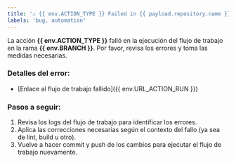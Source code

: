 ```yaml
---
title: '⚠️ {{ env.ACTION_TYPE }} Failed in {{ payload.repository.name }}'
labels: 'bug, automation'
---
```


La acción **{{ env.ACTION_TYPE }}** falló en la ejecución del flujo de trabajo en la rama **{{ env.BRANCH }}**. Por favor, revisa los errores y toma las medidas necesarias.

### Detalles del error:

-   [Enlace al flujo de trabajo fallido]({{ env.URL_ACTION_RUN }})

### Pasos a seguir:

1. Revisa los logs del flujo de trabajo para identificar los errores.
2. Aplica las correcciones necesarias según el contexto del fallo (ya sea de lint, build u otro).
3. Vuelve a hacer commit y push de los cambios para ejecutar el flujo de trabajo nuevamente.
